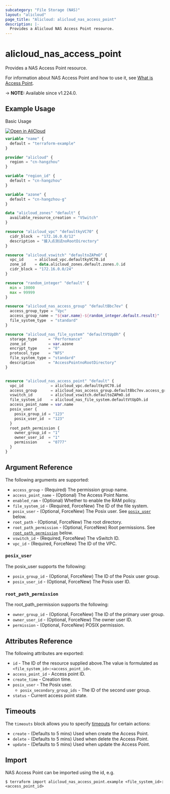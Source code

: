 ```yaml
---
subcategory: "File Storage (NAS)"
layout: "alicloud"
page_title: "Alicloud: alicloud_nas_access_point"
description: |-
  Provides a Alicloud NAS Access Point resource.
---
```


# alicloud_nas_access_point

Provides a NAS Access Point resource. 

For information about NAS Access Point and how to use it, see [What is Access Point](https://www.alibabacloud.com/help/zh/nas/developer-reference/api-nas-2017-06-26-createaccesspoint).

-> **NOTE:** Available since v1.224.0.

## Example Usage

Basic Usage

<div style="display: block;margin-bottom: 40px;"><div class="oics-button" style="float: right;position: absolute;margin-bottom: 10px;">
  <a href="https://api.aliyun.com/terraform?resource=alicloud_nas_access_point&exampleId=1b819cd0-58c8-ea04-c8f2-4408a7538987a0b2b99c&activeTab=example&spm=docs.r.nas_access_point.0.1b819cd058&intl_lang=EN_US" target="_blank">
    <img alt="Open in AliCloud" src="https://img.alicdn.com/imgextra/i1/O1CN01hjjqXv1uYUlY56FyX_!!6000000006049-55-tps-254-36.svg" style="max-height: 44px; max-width: 100%;">
  </a>
</div></div>

```terraform
variable "name" {
  default = "terraform-example"
}

provider "alicloud" {
  region = "cn-hangzhou"
}

variable "region_id" {
  default = "cn-hangzhou"
}

variable "azone" {
  default = "cn-hangzhou-g"
}

data "alicloud_zones" "default" {
  available_resource_creation = "VSwitch"
}

resource "alicloud_vpc" "defaultkyVC70" {
  cidr_block  = "172.16.0.0/12"
  description = "接入点测试noRootDirectory"
}

resource "alicloud_vswitch" "defaultoZAPmO" {
  vpc_id     = alicloud_vpc.defaultkyVC70.id
  zone_id    = data.alicloud_zones.default.zones.0.id
  cidr_block = "172.16.0.0/24"
}

resource "random_integer" "default" {
  min = 10000
  max = 99999
}

resource "alicloud_nas_access_group" "defaultBbc7ev" {
  access_group_type = "Vpc"
  access_group_name = "${var.name}-${random_integer.default.result}"
  file_system_type  = "standard"
}

resource "alicloud_nas_file_system" "defaultVtUpDh" {
  storage_type     = "Performance"
  zone_id          = var.azone
  encrypt_type     = "0"
  protocol_type    = "NFS"
  file_system_type = "standard"
  description      = "AccessPointnoRootDirectory"
}


resource "alicloud_nas_access_point" "default" {
  vpc_id            = alicloud_vpc.defaultkyVC70.id
  access_group      = alicloud_nas_access_group.defaultBbc7ev.access_group_name
  vswitch_id        = alicloud_vswitch.defaultoZAPmO.id
  file_system_id    = alicloud_nas_file_system.defaultVtUpDh.id
  access_point_name = var.name
  posix_user {
    posix_group_id = "123"
    posix_user_id  = "123"
  }
  root_path_permission {
    owner_group_id = "1"
    owner_user_id  = "1"
    permission     = "0777"
  }
}
```

## Argument Reference

The following arguments are supported:
* `access_group` - (Required) The permission group name.
* `access_point_name` - (Optional) The Access Point Name.
* `enabled_ram` - (Optional) Whether to enable the RAM policy.
* `file_system_id` - (Required, ForceNew) The ID of the file system.
* `posix_user` - (Optional, ForceNew) The Posix user. See [`posix_user`](#posix_user) below.
* `root_path` - (Optional, ForceNew) The root directory.
* `root_path_permission` - (Optional, ForceNew) Root permissions. See [`root_path_permission`](#root_path_permission) below.
* `vswitch_id` - (Required, ForceNew) The vSwitch ID.
* `vpc_id` - (Required, ForceNew) The ID of the VPC.

### `posix_user`

The posix_user supports the following:
* `posix_group_id` - (Optional, ForceNew) The ID of the Posix user group.
* `posix_user_id` - (Optional, ForceNew) The Posix user ID.

### `root_path_permission`

The root_path_permission supports the following:
* `owner_group_id` - (Optional, ForceNew) The ID of the primary user group.
* `owner_user_id` - (Optional, ForceNew) The owner user ID.
* `permission` - (Optional, ForceNew) POSIX permission.

## Attributes Reference

The following attributes are exported:
* `id` - The ID of the resource supplied above.The value is formulated as `<file_system_id>:<access_point_id>`.
* `access_point_id` - Access point ID.
* `create_time` - Creation time.
* `posix_user` - The Posix user.
  * `posix_secondary_group_ids` - The ID of the second user group.
* `status` - Current access point state.

## Timeouts

The `timeouts` block allows you to specify [timeouts](https://www.terraform.io/docs/configuration-0-11/resources.html#timeouts) for certain actions:
* `create` - (Defaults to 5 mins) Used when create the Access Point.
* `delete` - (Defaults to 5 mins) Used when delete the Access Point.
* `update` - (Defaults to 5 mins) Used when update the Access Point.

## Import

NAS Access Point can be imported using the id, e.g.

```shell
$ terraform import alicloud_nas_access_point.example <file_system_id>:<access_point_id>
```